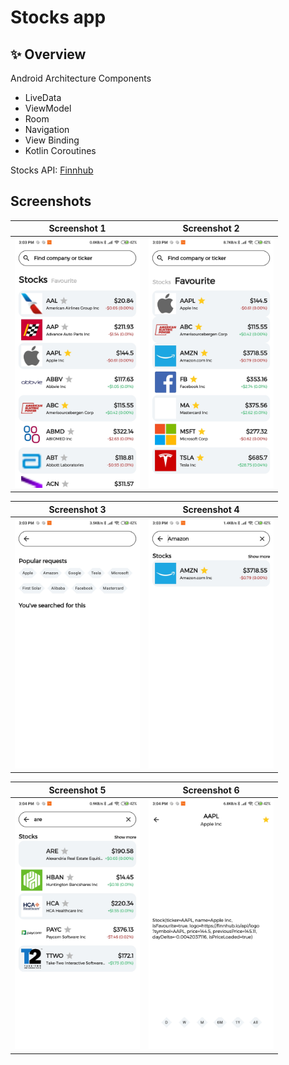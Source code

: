 # Stocks app

## ✨ Overview

Android Architecture Components
- LiveData
- ViewModel
- Room
- Navigation
- View Binding
- Kotlin Coroutines

Stocks API: [Finnhub](https://finnhub.io/)

## Screenshots
Screenshot 1 |  Screenshot 2
:-------------------------:|:-------------------------:
<img src="/Screenshots/MainPageStocks.jpg" width="200">  |  <img src="/Screenshots/MainPageFavourites.jpg" width="200">

Screenshot 3 |  Screenshot 4
:-------------------------:|:-------------------------:
<img src="/Screenshots/SearchPage.jpg" width="200">  |  <img src="/Screenshots/SearchPageResults.jpg" width="200">

Screenshot 5 |  Screenshot 6 
:-------------------------:|:-------------------------:
<img src="/Screenshots/SearchPageResults2.jpg" width="200">  |  <img src="/Screenshots/InfoPage.jpg" width="200">
